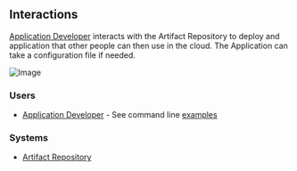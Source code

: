 ## Interactions
[Application Developer](Actor-ApplicationDeveloper) interacts with the Artifact Repository to deploy and application
that other people can then use in the cloud. The Application can take a configuration
file if needed.

![Image](./UseCases/ManageApplication/DeployApplication.png)

### Users

* [Application Developer](Actor-ApplicationDeveloper) - See command line [examples](Actor-ApplicationDeveloper.md#deploy-application)

### Systems

* [Artifact Repository](SubSystem-ArtifactRepository)
